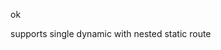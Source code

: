 <!-- 570e850ff38fd316bb8c4d4c96f81e2f -->
<!--
/{path}/bar
-->

ok

supports single dynamic with nested static route
